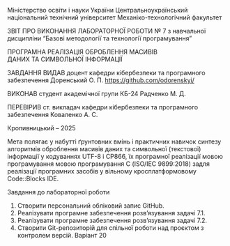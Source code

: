 ﻿Міністерство освіти і науки України
Центральноукраїнський національний технічний університет
Механіко-технологічний факультет


ЗВІТ
ПРО ВИКОНАННЯ ЛАБОРАТОРНОЇ РОБОТИ № 7
з навчальної дисципліни
“Базові методології та технології програмування”

ПРОГРАМНА РЕАЛІЗАЦІЯ ОБРОБЛЕННЯ МАСИВІВ ДАНИХ ТА СИМВОЛЬНОЇ ІНФОРМАЦІЇ

ЗАВДАННЯ ВИДАВ
доцент кафедри кібербезпеки та програмного забезпечення
Доренський О. П.
https://github.com/odorenskyi/

ВИКОНАВ
студент академічної групи КБ-24
Радченко М. Д.

ПЕРЕВІРИВ
ст. викладач кафедри кібербезпеки
та програмного забезпечення
Коваленко А. С.


Кропивницький – 2025

Мета полягає у набутті ґрунтовних вмінь і практичних навичок синтезу алгоритмів оброблення масивів даних та символьної (текстової) інформації у кодуваннях UTF-8 і CP866, їх програмної реалізації мовою програмування мовою програмування С (ISO/IEC 9899:2018) задля реалізації програмних засобів у вільному кросплатформовому Code::Blocks IDE.

Завдання до лабораторної роботи
1. Створити персональний обліковий запис GitHub. 
2. Реалізувати програмне забезпечення розв’язування задачі 7.1. 
3. Реалізувати програмне забезпечення розв’язування задачі 7.2. 
4. Створити Git-репозиторій для спільної роботи над проєктом з контролем версій.
Варіант 20


